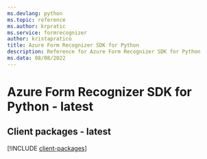```yaml
---
ms.devlang: python
ms.topic: reference
ms.author: krpratic
ms.service: formrecognizer
author: kristapratico
title: Azure Form Recognizer SDK for Python
description: Reference for Azure Form Recognizer SDK for Python
ms.data: 08/08/2022
---
```

# Azure Form Recognizer SDK for Python - latest

## Client packages - latest
[!INCLUDE [client-packages](form-recognizer-client-index.md)]